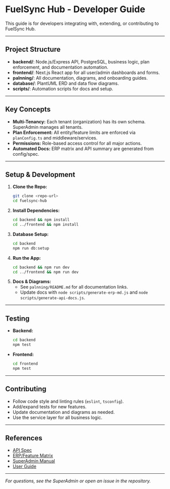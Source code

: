 # FuelSync Hub - Developer Guide

This guide is for developers integrating with, extending, or contributing to FuelSync Hub.

---

## Project Structure
- **backend/**: Node.js/Express API, PostgreSQL, business logic, plan enforcement, and documentation automation.
- **frontend/**: Next.js React app for all user/admin dashboards and forms.
- **palnning/**: All documentation, diagrams, and onboarding guides.
- **database/**: PlantUML ERD and data flow diagrams.
- **scripts/**: Automation scripts for docs and setup.

---

## Key Concepts
- **Multi-Tenancy:** Each tenant (organization) has its own schema. SuperAdmin manages all tenants.
- **Plan Enforcement:** All entity/feature limits are enforced via `planConfig.ts` and middleware/services.
- **Permissions:** Role-based access control for all major actions.
- **Automated Docs:** ERP matrix and API summary are generated from config/spec.

---

## Setup & Development

1. **Clone the Repo:**
   ```sh
   git clone <repo-url>
   cd fuelsync-hub
   ```
2. **Install Dependencies:**
   ```sh
   cd backend && npm install
   cd ../frontend && npm install
   ```
3. **Database Setup:**
   ```sh
   cd backend
   npm run db:setup
   ```
4. **Run the App:**
   ```sh
   cd backend && npm run dev
   cd ../frontend && npm run dev
   ```
5. **Docs & Diagrams:**
   - See `palnning/README.md` for all documentation links.
   - Update docs with `node scripts/generate-erp-md.js` and `node scripts/generate-api-docs.js`.

---

## Testing
- **Backend:**
  ```sh
  cd backend
  npm test
  ```
- **Frontend:**
  ```sh
  cd frontend
  npm test
  ```

---

## Contributing
- Follow code style and linting rules (`eslint`, `tsconfig`).
- Add/expand tests for new features.
- Update documentation and diagrams as needed.
- Use the service layer for all business logic.

---

## References
- [API Spec](./api-spec.yaml)
- [ERP/Feature Matrix](./erp.md)
- [SuperAdmin Manual](./superadmin-manual.md)
- [User Guide](./user-guide.md)

---

*For questions, see the SuperAdmin or open an issue in the repository.*
